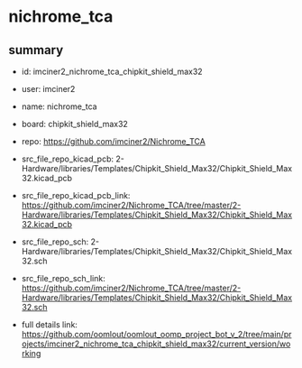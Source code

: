 # nichrome_tca
 
## summary 
* id: imciner2_nichrome_tca_chipkit_shield_max32
* user: imciner2
* name: nichrome_tca
* board: chipkit_shield_max32
* repo: https://github.com/imciner2/Nichrome_TCA
* src_file_repo_kicad_pcb: 2-Hardware/libraries/Templates/Chipkit_Shield_Max32/Chipkit_Shield_Max32.kicad_pcb
* src_file_repo_kicad_pcb_link: https://github.com/imciner2/Nichrome_TCA/tree/master/2-Hardware/libraries/Templates/Chipkit_Shield_Max32/Chipkit_Shield_Max32.kicad_pcb


* src_file_repo_sch: 2-Hardware/libraries/Templates/Chipkit_Shield_Max32/Chipkit_Shield_Max32.sch
* src_file_repo_sch_link: https://github.com/imciner2/Nichrome_TCA/tree/master/2-Hardware/libraries/Templates/Chipkit_Shield_Max32/Chipkit_Shield_Max32.sch
* full details link: https://github.com/oomlout/oomlout_oomp_project_bot_v_2/tree/main/projects/imciner2_nichrome_tca_chipkit_shield_max32/current_version/working  







